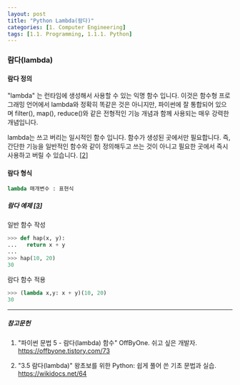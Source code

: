 ```yaml
---
layout: post
title: "Python Lambda(람다)"
categories: [1. Computer Engineering]
tags: [1.1. Programming, 1.1.1. Python]
---
```


### 람다(lambda)

#### 람다 정의

"lambda" 는 런타임에 생성해서 사용할 수 있는 익명 함수 입니다. 이것은 함수형 프로그래밍 언어에서 lambda와 정확히 똑같은 것은 아니지만, 파이썬에 잘 통합되어 있으며 filter(), map(), reduce()와  같은 전형적인 기능 개념과 함께 사용되는 매우 강력한 개념입니다. 

lambda는 쓰고 버리는 일시적인 함수 입니다. 함수가 생성된 곳에서만 필요합니다. 즉, 간단한 기능을 일반적인 함수와 같이 정의해두고 쓰는 것이 아니고 필요한 곳에서 즉시 사용하고 버릴 수 있습니다. [[2](https://offbyone.tistory.com/73)]

#### 람다 형식

```Python
lambda 매개변수 : 표현식
```

##### 람다 예제 [[3](https://wikidocs.net/64)]

일반 함수 작성

```Python
>>> def hap(x, y):
...   return x + y
...
>>> hap(10, 20)
30
```

람다 함수 적용

```Python
>>> (lambda x,y: x + y)(10, 20)
30
```


---

##### 참고문헌

1. "파이썬 문법 5 - 람다(lambda) 함수" OffByOne. 쉬고 싶은 개발자. https://offbyone.tistory.com/73

2. "3.5 람다(lambda)" 왕초보를 위한 Python: 쉽게 풀어 쓴 기초 문법과 실습. https://wikidocs.net/64
